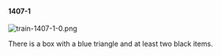 #### 1407-1
![train-1407-1-0.png](https://github.com/lil-lab/nlvr/raw/master/nlvr/train/images/20/train-1407-1-0.png "train-1407-1-0.png")

There is a box with a blue triangle and at least two black items.